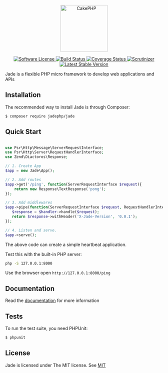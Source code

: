 <p align="center">
  <a href="https://cakephp.org/" target="_blank" >
    <img alt="CakePHP" src="https://avatars2.githubusercontent.com/u/53564481?s=200" width="150" />
  </a>
</p>
<p align="center">
    <a href="LICENSE" target="_blank">
        <img alt="Software License" src="https://img.shields.io/badge/license-MIT-brightgreen.svg?style=flat-square">
    </a>
    <a href="https://travis-ci.org/jadephp/jade" target="_blank">
        <img alt="Build Status" src="https://img.shields.io/travis/jadephp/jade/master.svg?style=flat-square">
    </a>
    <a href="https://codecov.io/github/jadephp/jade" target="_blank">
        <img alt="Coverage Status" src="https://img.shields.io/codecov/c/github/jadephp/jade.svg?style=flat-square">
    </a>
    <a href="https://scrutinizer-ci.com/g/jadephp/jade/?branch=master" target="_blank">
        <img alt="Scrutinizer" src="https://img.shields.io/scrutinizer/g/jadephp/jade.svg?style=flat-square">
    </a>
    <a href="https://packagist.org/packages/jadephp/jade" target="_blank">
        <img alt="Latest Stable Version" src="https://img.shields.io/packagist/v/jadephp/jade.svg?style=flat-square&label=stable">
    </a>
</p>

Jade is a flexible PHP micro framework to develop web applications and APIs
 
## Installation

The recommended way to install Jade is through Composer:

```bash
$ composer require jadephp/jade
```

## Quick Start

```php

use Psr\Http\Message\ServerRequestInterface;
use Psr\Http\Server\RequestHandlerInterface;
use Zend\Diactoros\Response;

// 1. Create App
$app = new Jade\App();

// 2. Add routes
$app->get('/ping', function(ServerRequestInterface $request){
    return new Response\TextResponse('pong');
});

// 3. Add middlewares
$app->pipe(function(ServerRequestInterface $request, RequestHandlerInterface $handler){
   $response = $handler->handle($request);
   return $response->withHeader('X-Jade-Version', '0.0.1');
});

// 4. Listen and serve.
$app->serve();
```

The above code can create a simple heartbeat application.

Test this with the built-in PHP server:

```bash
php -S 127.0.0.1:8000
```
Use the browser open `http://127.0.0.1:8000/ping`

## Documentation

Read the [documentation](./docs/index.md) for more information 

## Tests

To run the test suite, you need PHPUnit:

```bash
$ phpunit
```

## License

Jade is licensed under The MIT license. See [MIT](https://opensource.org/licenses/MIT)
 
